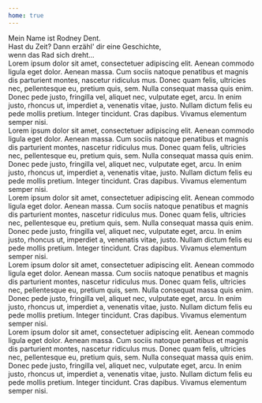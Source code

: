 ```yaml
---
home: true
---
```


<script setup>
import {ref, watch, onMounted, onUnmounted} from 'vue';
import Map from './components/Map.vue';
import RMapMobile from './components/RMapMobile.vue';

const isMobile = ref(false);
const isTablet = ref(false);
const scrollPercent = ref();
const visible = ref('1');

const handleResize = () => {
  isMobile.value = window.visualViewport.width < 600;
  isTablet.value = window.visualViewport.width >= 600 && window.visualViewport.width < 960;
};

onMounted(() => {
  isMobile.value = window.visualViewport.width < 600;
  isTablet.value = window.visualViewport.width >= 600 && window.visualViewport.width < 960;

  window.addEventListener('resize', handleResize)
});
onUnmounted(() => {
  window.removeEventListener('resize', handleResize)
});
watch(() => scrollPercent.value, (val) => {
    switch (true) {
        case val >= 0 && val < 0.05:
            visible.value = '1';
            break;
        case val > 0.2 && val < 0.3:
            visible.value = '2';
            break;
        case val > 0.4 && val < 0.5:
            visible.value = '3';
            break;
        case val > 0.6 && val < 0.7:
            visible.value = '4';
            break;
        case val > 0.8 && val < 0.9:
            visible.value = '5';
            break;
        case val === 1:
            visible.value = '6';
            break;
        default:
            visible.value = '';
    }
});
</script>

<RMapMobile v-model:scrollPercentage="scrollPercent" v-if="isMobile"></RMapMobile>
<Map v-model:scrollPercentage="scrollPercent" v-else></Map>
<div class="content">
    <div class="lead" :class="{'visible': visible==='1'}">
       Mein Name ist Rodney Dent. <br>Hast du Zeit? Dann erzähl' dir eine Geschichte, <br> wenn das Rad sich dreht...
    </div>
    <div class="lead" :class="{'visible': visible==='2'}">
       Lorem ipsum dolor sit amet, consectetuer adipiscing elit. Aenean commodo ligula eget dolor. Aenean massa. Cum sociis natoque penatibus et magnis dis parturient montes, nascetur ridiculus mus. Donec quam felis, ultricies nec, pellentesque eu, pretium quis, sem. Nulla consequat massa quis enim. Donec pede justo, fringilla vel, aliquet nec, vulputate eget, arcu. In enim justo, rhoncus ut, imperdiet a, venenatis vitae, justo. Nullam dictum felis eu pede mollis pretium. Integer tincidunt. Cras dapibus. Vivamus elementum semper nisi.
    </div>
    <div class="lead" :class="{'visible': visible==='3'}">
       Lorem ipsum dolor sit amet, consectetuer adipiscing elit. Aenean commodo ligula eget dolor. Aenean massa. Cum sociis natoque penatibus et magnis dis parturient montes, nascetur ridiculus mus. Donec quam felis, ultricies nec, pellentesque eu, pretium quis, sem. Nulla consequat massa quis enim. Donec pede justo, fringilla vel, aliquet nec, vulputate eget, arcu. In enim justo, rhoncus ut, imperdiet a, venenatis vitae, justo. Nullam dictum felis eu pede mollis pretium. Integer tincidunt. Cras dapibus. Vivamus elementum semper nisi. 
    </div>
    <div class="lead" :class="{'visible': visible==='4'}">
       Lorem ipsum dolor sit amet, consectetuer adipiscing elit. Aenean commodo ligula eget dolor. Aenean massa. Cum sociis natoque penatibus et magnis dis parturient montes, nascetur ridiculus mus. Donec quam felis, ultricies nec, pellentesque eu, pretium quis, sem. Nulla consequat massa quis enim. Donec pede justo, fringilla vel, aliquet nec, vulputate eget, arcu. In enim justo, rhoncus ut, imperdiet a, venenatis vitae, justo. Nullam dictum felis eu pede mollis pretium. Integer tincidunt. Cras dapibus. Vivamus elementum semper nisi. 
    </div>
    <div class="lead" :class="{'visible': visible==='5'}">
       Lorem ipsum dolor sit amet, consectetuer adipiscing elit. Aenean commodo ligula eget dolor. Aenean massa. Cum sociis natoque penatibus et magnis dis parturient montes, nascetur ridiculus mus. Donec quam felis, ultricies nec, pellentesque eu, pretium quis, sem. Nulla consequat massa quis enim. Donec pede justo, fringilla vel, aliquet nec, vulputate eget, arcu. In enim justo, rhoncus ut, imperdiet a, venenatis vitae, justo. Nullam dictum felis eu pede mollis pretium. Integer tincidunt. Cras dapibus. Vivamus elementum semper nisi.
    </div>
    <div class="lead" :class="{'visible': visible==='6'}">
       Lorem ipsum dolor sit amet, consectetuer adipiscing elit. Aenean commodo ligula eget dolor. Aenean massa. Cum sociis natoque penatibus et magnis dis parturient montes, nascetur ridiculus mus. Donec quam felis, ultricies nec, pellentesque eu, pretium quis, sem. Nulla consequat massa quis enim. Donec pede justo, fringilla vel, aliquet nec, vulputate eget, arcu. In enim justo, rhoncus ut, imperdiet a, venenatis vitae, justo. Nullam dictum felis eu pede mollis pretium. Integer tincidunt. Cras dapibus. Vivamus elementum semper nisi.
    </div>
</div>

<style lang="scss">

</style>